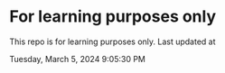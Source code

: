 # For learning purposes only
This repo is for learning purposes only.
Last updated at

Tuesday, March 5, 2024 9:05:30 PM


